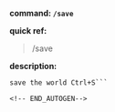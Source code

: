 <!-- BEGIN_AUTOGEN: do NOT edit in this block -->

**command: `/save`**

**quick ref:**
> /save

**description:**

```
save the world Ctrl+S```

<!-- END_AUTOGEN-->
